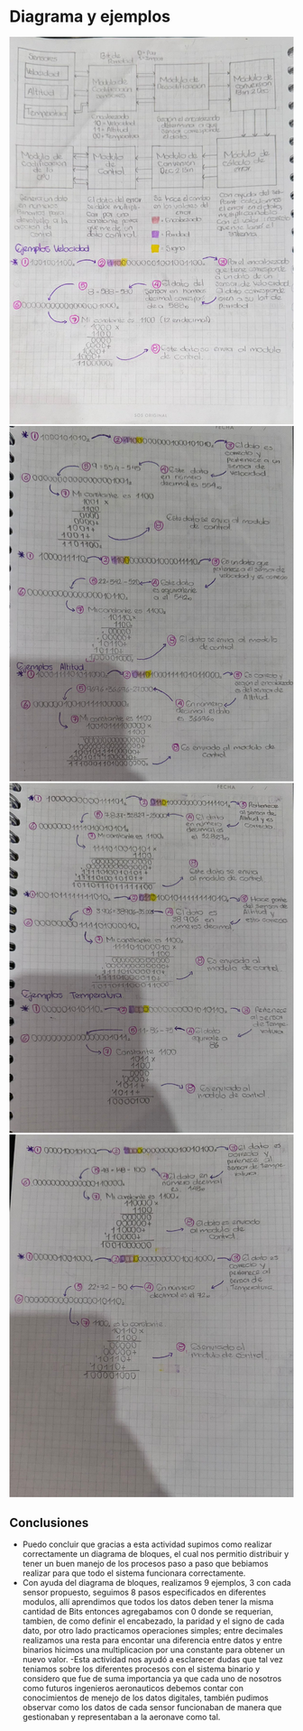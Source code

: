 # **Diagrama y ejemplos** 
![diiagrama](<diagrama1.jpg>)
![ejercisios](<ejemplos2.jpg>)
![ejercicios](<ejemplos3.jpg>)
![ejercicios](<ejemplo4.jpg>)

## **Conclusiones** 
- Puedo concluir que gracias a esta actividad supimos como realizar correctamente un diagrama de bloques, el cual nos permitio distribuir y tener un buen manejo de los procesos paso a paso que bebiamos realizar para que todo el sistema funcionara correctamente. 
- Con ayuda del diagrama de bloques, realizamos 9 ejemplos, 3 con cada sensor propuesto, seguimos 8 pasos especificados en diferentes modulos, allí aprendimos que todos los datos deben tener la misma cantidad de Bits entonces agregabamos con 0 donde se requerian, tambien, de como definir el encabezado, la paridad y el signo de cada dato, por otro lado practicamos operaciones simples; entre decimales realizamos una resta para encontar una diferencia entre datos y entre binarios hicimos una multiplicacion por una constante para obtener un nuevo valor. 
-Esta actividad nos ayudó a esclarecer dudas que tal vez teniamos sobre los diferentes procesos con el sistema binario y considero que fue de suma importancia ya que cada uno de nosotros como futuros ingenieros aeronauticos debemos contar con conocimientos de menejo de los datos digitales, también pudimos observar como los datos de cada sensor funcionaban de manera que gestionaban y representaban a la aeronave como tal. 
